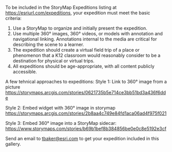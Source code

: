 To be included in the StoryMap Expeditions listing at https://esriurl.com/expeditions, your expedition must meet the basic criteria:
1. Use a StoryMap to organize and initially present the expedition.
2. Use multiple 360° images, 360° videos, or models with annotation and navigational linking. Annotations internal to the media are critical for describing the scene to a learner.
3. The expedition should create a virtual field trip of a place or phenomenon that a K12 classroom would reasonably consider to be a destination for physical or virtual trips.
4. All expeditions should be age-appropriate, with all content publicly accessible.

A few tehnical approaches to expeditions:
Style 1: Link to 360° image from a picture
https://storymaps.arcgis.com/stories/0621735b5e714ce3bb51bd3a436f6dde
 
Style 2: Embed widget with 360° image in storymap
https://storymaps.arcgis.com/stories/2b8aa4c749e84fd1aca06ad4f975f021
 
Style 3: Embed 360° image into a StoryMap sidecar:
https://www.storymaps.com/stories/b69b1bef8b384856be0e0c8e5192e3cf 

Send an email to tbaker@esri.com to get your expedition included in this gallery.

